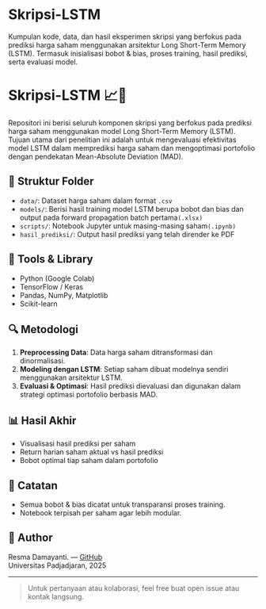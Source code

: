 # Skripsi-LSTM
Kumpulan kode, data, dan hasil eksperimen skripsi yang berfokus pada prediksi harga saham menggunakan arsitektur Long Short-Term Memory (LSTM). Termasuk inisialisasi bobot &amp; bias, proses training, hasil prediksi, serta evaluasi model.
# Skripsi-LSTM 📈🤖

Repositori ini berisi seluruh komponen skripsi yang berfokus pada prediksi harga saham menggunakan model Long Short-Term Memory (LSTM). Tujuan utama dari penelitian ini adalah untuk mengevaluasi efektivitas model LSTM dalam memprediksi harga saham dan mengoptimasi portofolio dengan pendekatan Mean-Absolute Deviation (MAD).

## 📂 Struktur Folder
- `data/`: Dataset harga saham dalam format `.csv`
- `models/`: Berisi hasil training model LSTM berupa bobot dan bias dan output pada forward propagation batch pertama`(.xlsx)`
- `scripts/`: Notebook Jupyter untuk masing-masing saham`(.ipynb)`
- `hasil_prediksi/`: Output hasil prediksi yang telah dirender ke PDF
  
## 🔧 Tools & Library

- Python (Google Colab)
- TensorFlow / Keras
- Pandas, NumPy, Matplotlib
- Scikit-learn

## 🔍 Metodologi

1. **Preprocessing Data**: Data harga saham ditransformasi dan dinormalisasi.
2. **Modeling dengan LSTM**: Setiap saham dibuat modelnya sendiri menggunakan arsitektur LSTM.
3. **Evaluasi & Optimasi**: Hasil prediksi dievaluasi dan digunakan dalam strategi optimasi portofolio berbasis MAD.

## 📊 Hasil Akhir

- Visualisasi hasil prediksi per saham
- Return harian saham aktual vs hasil prediksi
- Bobot optimal tiap saham dalam portofolio

## 📌 Catatan

- Semua bobot & bias dicatat untuk transparansi proses training.
- Notebook terpisah per saham agar lebih modular.

## 👤 Author

Resma Damayanti. — [GitHub](https://github.com/resma-011)  
Universitas Padjadjaran, 2025

---

> Untuk pertanyaan atau kolaborasi, feel free buat open issue atau kontak langsung.  
